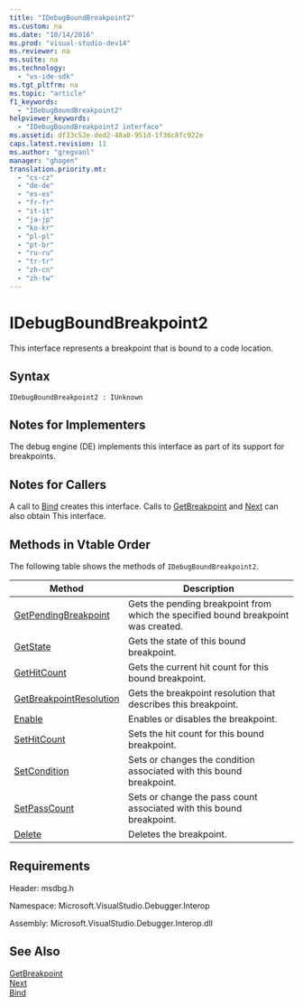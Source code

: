 ```yaml
---
title: "IDebugBoundBreakpoint2"
ms.custom: na
ms.date: "10/14/2016"
ms.prod: "visual-studio-dev14"
ms.reviewer: na
ms.suite: na
ms.technology: 
  - "vs-ide-sdk"
ms.tgt_pltfrm: na
ms.topic: "article"
f1_keywords: 
  - "IDebugBoundBreakpoint2"
helpviewer_keywords: 
  - "IDebugBoundBreakpoint2 interface"
ms.assetid: df33c52e-ded2-48a0-951d-1f36c8fc922e
caps.latest.revision: 11
ms.author: "gregvanl"
manager: "ghogen"
translation.priority.mt: 
  - "cs-cz"
  - "de-de"
  - "es-es"
  - "fr-fr"
  - "it-it"
  - "ja-jp"
  - "ko-kr"
  - "pl-pl"
  - "pt-br"
  - "ru-ru"
  - "tr-tr"
  - "zh-cn"
  - "zh-tw"
---
```

# IDebugBoundBreakpoint2
This interface represents a breakpoint that is bound to a code location.  
  
## Syntax  
  
```  
IDebugBoundBreakpoint2 : IUnknown  
```  
  
## Notes for Implementers  
 The debug engine (DE) implements this interface as part of its support for breakpoints.  
  
## Notes for Callers  
 A call to [Bind](../extensibility/idebugpendingbreakpoint2--bind.md) creates this interface. Calls to [GetBreakpoint](../extensibility/idebugbreakpointunboundevent2--getbreakpoint.md) and [Next](../extensibility/ienumdebugboundbreakpoints2--next.md) can also obtain This interface.  
  
## Methods in Vtable Order  
 The following table shows the methods of `IDebugBoundBreakpoint2`.  
  
|Method|Description|  
|------------|-----------------|  
|[GetPendingBreakpoint](../extensibility/idebugboundbreakpoint2--getpendingbreakpoint.md)|Gets the pending breakpoint from which the specified bound breakpoint was created.|  
|[GetState](../extensibility/idebugboundbreakpoint2--getstate.md)|Gets the state of this bound breakpoint.|  
|[GetHitCount](../extensibility/idebugboundbreakpoint2--gethitcount.md)|Gets the current hit count for this bound breakpoint.|  
|[GetBreakpointResolution](../extensibility/idebugboundbreakpoint2--getbreakpointresolution.md)|Gets the breakpoint resolution that describes this breakpoint.|  
|[Enable](../extensibility/idebugboundbreakpoint2--enable.md)|Enables or disables the breakpoint.|  
|[SetHitCount](../extensibility/idebugboundbreakpoint2--sethitcount.md)|Sets the hit count for this bound breakpoint.|  
|[SetCondition](../extensibility/idebugboundbreakpoint2--setcondition.md)|Sets or changes the condition associated with this bound breakpoint.|  
|[SetPassCount](../extensibility/idebugboundbreakpoint2--setpasscount.md)|Sets or change the pass count associated with this bound breakpoint.|  
|[Delete](../extensibility/idebugboundbreakpoint2--delete.md)|Deletes the breakpoint.|  
  
## Requirements  
 Header: msdbg.h  
  
 Namespace: Microsoft.VisualStudio.Debugger.Interop  
  
 Assembly: Microsoft.VisualStudio.Debugger.Interop.dll  
  
## See Also  
 [GetBreakpoint](../extensibility/idebugbreakpointunboundevent2--getbreakpoint.md)   
 [Next](../extensibility/ienumdebugboundbreakpoints2--next.md)   
 [Bind](../extensibility/idebugpendingbreakpoint2--bind.md)
